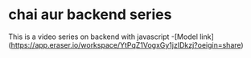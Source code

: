 # chai aur backend series
This is a video series on backend with javascript
-[Model link] (https://app.eraser.io/workspace/YtPqZ1VogxGy1jzIDkzj?oeigin=share)
